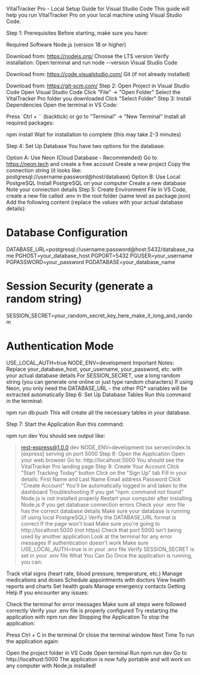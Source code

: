 VitalTracker Pro - Local Setup Guide for Visual Studio Code
This guide will help you run VitalTracker Pro on your local machine using Visual Studio Code.

Step 1: Prerequisites
Before starting, make sure you have:

Required Software
Node.js (version 18 or higher)

Download from: https://nodejs.org/
Choose the LTS version
Verify installation: Open terminal and run node --version
Visual Studio Code

Download from: https://code.visualstudio.com/
Git (if not already installed)

Download from: https://git-scm.com/
Step 2: Open Project in Visual Studio Code
Open Visual Studio Code
Click "File" → "Open Folder"
Select the VitalTracker Pro folder you downloaded
Click "Select Folder"
Step 3: Install Dependencies
Open the terminal in VS Code:

Press `Ctrl + `` (backtick) or go to "Terminal" → "New Terminal"
Install all required packages:

npm install
Wait for installation to complete (this may take 2-3 minutes)

Step 4: Set Up Database
You have two options for the database:

Option A: Use Neon (Cloud Database - Recommended)
Go to https://neon.tech and create a free account
Create a new project
Copy the connection string (it looks like: postgresql://username:password@host/database)
Option B: Use Local PostgreSQL
Install PostgreSQL on your computer
Create a new database
Note your connection details
Step 5: Create Environment File
In VS Code, create a new file called .env in the root folder (same level as package.json)
Add the following content (replace the values with your actual database details):
# Database Configuration
DATABASE_URL=postgresql://username:password@host:5432/database_name
PGHOST=your_database_host
PGPORT=5432
PGUSER=your_username
PGPASSWORD=your_password
PGDATABASE=your_database_name
# Session Security (generate a random string)
SESSION_SECRET=your_random_secret_key_here_make_it_long_and_random
# Authentication Mode
USE_LOCAL_AUTH=true
NODE_ENV=development
Important Notes:
Replace your_database_host, your_username, your_password, etc. with your actual database details
For SESSION_SECRET, use a long random string (you can generate one online or just type random characters)
If using Neon, you only need the DATABASE_URL - the other PG* variables will be extracted automatically
Step 6: Set Up Database Tables
Run this command in the terminal:

npm run db:push
This will create all the necessary tables in your database.

Step 7: Start the Application
Run this command:

npm run dev
You should see output like:

> rest-express@1.0.0 dev
> NODE_ENV=development tsx server/index.ts
[express] serving on port 5000
Step 8: Open the Application
Open your web browser
Go to: http://localhost:5000
You should see the VitalTracker Pro landing page
Step 9: Create Your Account
Click "Start Tracking Today" button
Click on the "Sign Up" tab
Fill in your details:
First Name and Last Name
Email address
Password
Click "Create Account"
You'll be automatically logged in and taken to the dashboard
Troubleshooting
If you get "npm: command not found"
Node.js is not installed properly
Restart your computer after installing Node.js
If you get database connection errors
Check your .env file has the correct database details
Make sure your database is running (if using local PostgreSQL)
Verify the DATABASE_URL format is correct
If the page won't load
Make sure you're going to http://localhost:5000 (not https)
Check that port 5000 isn't being used by another application
Look at the terminal for any error messages
If authentication doesn't work
Make sure USE_LOCAL_AUTH=true is in your .env file
Verify SESSION_SECRET is set in your .env file
What You Can Do
Once the application is running, you can:

Track vital signs (heart rate, blood pressure, temperature, etc.)
Manage medications and doses
Schedule appointments with doctors
View health reports and charts
Set health goals
Manage emergency contacts
Getting Help
If you encounter any issues:

Check the terminal for error messages
Make sure all steps were followed correctly
Verify your .env file is properly configured
Try restarting the application with npm run dev
Stopping the Application
To stop the application:

Press Ctrl + C in the terminal
Or close the terminal window
Next Time
To run the application again:

Open the project folder in VS Code
Open terminal
Run npm run dev
Go to http://localhost:5000
The application is now fully portable and will work on any computer with Node.js installed!
